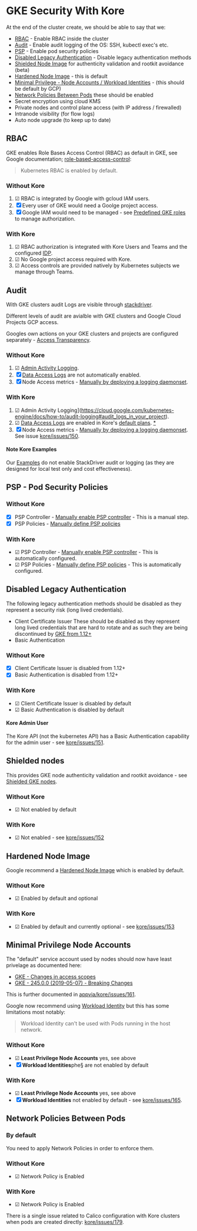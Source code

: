 # GKE Security With Kore

At the end of the cluster create, we should be able to say that we:

+ [RBAC](#rbac) - Enable RBAC inside the cluster
+ [Audit](#audit) - Enable audit logging of the OS: SSH, kubectl exec's etc. 
+ [PSP](#psp-pod-security-policy) - Enable pod security policies
+ [Disabled Legacy Authentication](#disabled-legacy-authentication) - Disable legacy authentication methods
+ [Shielded Node Image](#shielded-nodes) for authenticity validation and rootkit avoidance (beta)
+ [Hardened Node Image](#hardened-image-node) - this is default
+ [Minimal Privilege - Node Accounts / Workload Identities](#minimal-privilege-node-accounts) - (this should be default by GCP)
+ [Network Policies Between Pods](#network-policies-between-pods) these should be enabled
+ Secret encryption using cloud KMS
+ Private nodes and control plane access (with IP address / firewalled)
+ Intranode visibility (for flow logs)
+ Auto node upgrade (to keep up to date)

## RBAC

GKE enables Role Bases Access Control (RBAC) as default in GKE, see Google documentation; [role-based-access-control](https://cloud.google.com/kubernetes-engine/docs/how-to/role-based-access-control):

> Kubernetes RBAC is enabled by default.

### Without Kore

1. &#x2611; RBAC is integrated by Google with gcloud IAM users.
1. &#x2612; Every user of GKE would need a Goolge project access.
1. &#x2612; Google IAM would need to be managed - see [Predefined GKE roles](https://cloud.google.com/kubernetes-engine/docs/how-to/iam#predefined) to manage authorization.

### With Kore

1. &#x2611; RBAC authorization is integrated with Kore Users and Teams and the configured [IDP](./idp.md).
1. &#x2611; No Google project access required with Kore.
1. &#x2611; Access controls are provided natively by Kubernetes subjects we manage through Teams.

## Audit

With GKE clusters audit Logs are visible through [stackdriver](https://cloud.google.com/stackdriver).

Different levels of audit are avialble with GKE clusters and Google Cloud Projects GCP access.

Googles own actions on your GKE clusters and projects are configured separately - [Access Transparency](https://cloud.google.com/logging/docs/audit/access-transparency-overview).

### Without Kore

1. &#x2611; [Admin Activity Logging](https://cloud.google.com/kubernetes-engine/docs/how-to/audit-logging#audit_logs_in_your_project).
1. &#x2612; [Data Access Logs](https://cloud.google.com/logging/docs/audit/configure-data-access) are not automatically enabled.
1. &#x2612; Node Access metrics - [Manually by deploying a logging daemonset](https://cloud.google.com/kubernetes-engine/docs/how-to/linux-auditd-logging#deploying_the_logging_daemonset).


### With Kore

1. &#x2611; Admin Activity Logging](https://cloud.google.com/kubernetes-engine/docs/how-to/audit-logging#audit_logs_in_your_project).
1. &#x2611; [Data Access Logs](https://cloud.google.com/logging/docs/audit/configure-data-access) are enabled in Kore's [default plans](https://github.com/appvia/kore/blob/a6a1c3e38bdd2b83150cc8eb5434d7303b6498b3/pkg/kore/assets/plans.go#L67-L68). [*](#note-kore-examples)
1. &#x2612; Node Access metrics - [Manually by deploying a logging daemonset](https://cloud.google.com/kubernetes-engine/docs/how-to/linux-auditd-logging#deploying_the_logging_daemonset). See issue [kore/issues/150](https://github.com/appvia/kore/issues/150).

#### Note Kore Examples

Our [Examples](./examples/) do not enable StackDriver audit or logging (as they are designed for local test only and cost effectiveness).

## PSP - Pod Security Policies

### Without Kore

- &#x2612; PSP Controller - [Manually enable PSP controller](https://cloud.google.com/kubernetes-engine/docs/how-to/pod-security-policies#enabling_podsecuritypolicy_controller) - This is a manual step.
- &#x2612; PSP Policies - [Manually define PSP policies](https://cloud.google.com/kubernetes-engine/docs/how-to/pod-security-policies#define_policies)

### With Kore

- &#x2611; PSP Controller - [Manually enable PSP controller](https://cloud.google.com/kubernetes-engine/docs/how-to/pod-security-policies#enabling_podsecuritypolicy_controller) - This is automatically configured.
- &#x2611; PSP Policies - [Manually define PSP policies](https://cloud.google.com/kubernetes-engine/docs/how-to/pod-security-policies#define_policies) - This is automatically configured.

## Disabled Legacy Authentication

The following legacy authentication methods should be disabled as they represent a security risk (long lived credentials).
- Client Certificate Issuer
    These should be disabled as they represent long lived credentials that are hard to rotate and as such they are being discontinued by [GKE from 1.12+](https://cloud.google.com/kubernetes-engine/docs/how-to/hardening-your-cluster#restrict_authn_methods)
- Basic Authentication

### Without Kore

- &#x2612; Client Certificate Issuer is disabled from 1.12+
- &#x2612; Basic Authentication is disabled from 1.12+

### With Kore

- &#x2611; Client Certificate Issuer is disabled by default
- &#x2611; Basic Authentication is disabled by default

#### Kore Admin User

The Kore API (not the kubernetes API) has a Basic Authentication capability for the admin user - see [kore/issues/151](https://github.com/appvia/kore/issues/151).

## Shielded nodes

This provides GKE node authenticity validation and rootkit avoidance - see [Shielded GKE nodes](https://cloud.google.com/kubernetes-engine/docs/how-to/shielded-gke-nodes).

### Without Kore

- &#x2611; Not enabled by default

### With Kore

- &#x2611; Not enabled - see [kore/issues/152](https://github.com/appvia/kore/issues/152)

## Hardened Node Image

Google recommend a [Hardened Node Image](https://cloud.google.com/kubernetes-engine/docs/how-to/hardening-your-cluster#containerd) which is enabled by default.

### Without Kore

- &#x2611; Enabled by default and optional

### With Kore

- &#x2611; Enabled by default and currently optional - see [kore/issues/153](https://github.com/appvia/kore/issues/153)

## Minimal Privilege Node Accounts

The "default" service account used by nodes should now have least privelage as documented here:
- [GKE - Changes in access scopes](https://cloud.google.com/kubernetes-engine/docs/how-to/access-scopes#changes)
- [GKE - 245.0.0 (2019-05-07) - Breaking Changes](https://cloud.google.com/sdk/docs/release-notes#breaking_changes_23)

This is further documented in [appvia/kore/issues/161](https://github.com/appvia/kore/issues/161).

Google now recommend using [Workload Identity](https://cloud.google.com/kubernetes-engine/docs/how-to/workload-identity) but this has some limitations most notably:

> Workload Identity can't be used with Pods running in the host network.

### Without Kore

- &#x2611; **Least Privilege Node Accounts** yes, see above
- &#x2612; **Workload Identities**phe§ are not enabled by default

### With Kore

- &#x2611; **Least Privilege Node Accounts** yes, see above
- &#x2612; **Workload Identities** not enabled by default - see [kore/issues/165](https://github.com/appvia/kore/issues/165).

## Network Policies Between Pods

### By default

You need to apply Network Policies in order to enforce them.

### Without Kore

- &#x2611; Network Policy is Enabled

### With Kore

- &#x2611; Network Policy is Enabled

There is a single issue related to Calico configuration with Kore clusters when pods are created directly: [kore/issues/179](https://github.com/appvia/kore/issues/179).
